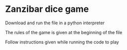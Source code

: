 # Zanzibar dice game
Download and run the file in a python interpreter

The rules of the game is given at the beginning of the file

Follow instructions given while running the code to play
